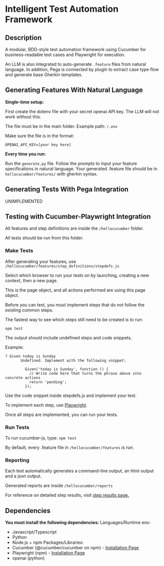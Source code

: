 # Intelligent Test Automation Framework

## Description
A modular, BDD-style test automation framework using Cucumber for business-readable test cases and Playwright for execution.

An LLM is also integrated to auto-generate `.feature` files from natural language. In addition, Pega is connected by plugin to extract case type flow and generate base Gherkin templates.


## Generating Features With Natural Language
**Single-time setup:**

First create the dotenv file with your secret openai API key. The LLM will not work without this.

The file must be in the main folder. Example path: `/.env`

Make sure the file is in the format:

```
OPENAI_API_KEY=[your key here]
```

**Every time you run:**

Run the `generate.py` file. Follow the prompts to input your feature specifications in natural language. Your generated .feature file should be in `hellocucumber/features/` with gherkin syntax.


## Generating Tests With Pega Integration
UNIMPLEMENTED


## Testing with Cucumber-Playwright Integration
All features and step definitions are inside the `/hellocucumber` folder. 

All tests should be run from this folder.


### Make Tests
After generating your features, use `/hellocucumber/features/step_definitions/stepdefs.js`


Select which browser to run your tests on by launching, creating a new context, then a new page.


This is the page object, and all actions performed are using this page object.


Before you can test, you must implement steps that do not follow the existing common steps.


The fastest way to see which steps still need to be created is to run:

`npm test`

The output should include undefined steps and code snippets.

Example:
```
? Given today is Sunday
       Undefined. Implement with the following snippet:

         Given('today is Sunday', function () {
           // Write code here that turns the phrase above into concrete actions
           return 'pending';
         });
```
Use the code snippet inside stepdefs.js and implement your test.

To implement each step, use [Playwright](https://playwright.dev/docs/writing-tests).

Once all steps are implemented, you can run your tests.


### Run Tests

To run cucumber-js, type: `npm test`

By default, every .feature file in `/hellocucumber/features` is run.


### Reporting
Each test automatically generates a command-line output, an html output and a json output.

Generated reports are inside `/hellocucumber/reports`

For reference on detailed step results, visit [step results page.](https://cucumber.io/docs/cucumber/api#step-results)


## Dependencies
**You must install the following dependencies:**
Languages/Runtime env:
- Javascript/Typescript
- Python
- Node.js + npm
Packages/Libraries:
- Cucumber (@cucumber/cucumber on npm) - [Installation Page](https://cucumber.io/docs/installation/)
- Playwright (npm) - [Installation Page](https://playwright.dev/docs/intro)
- openai (python)